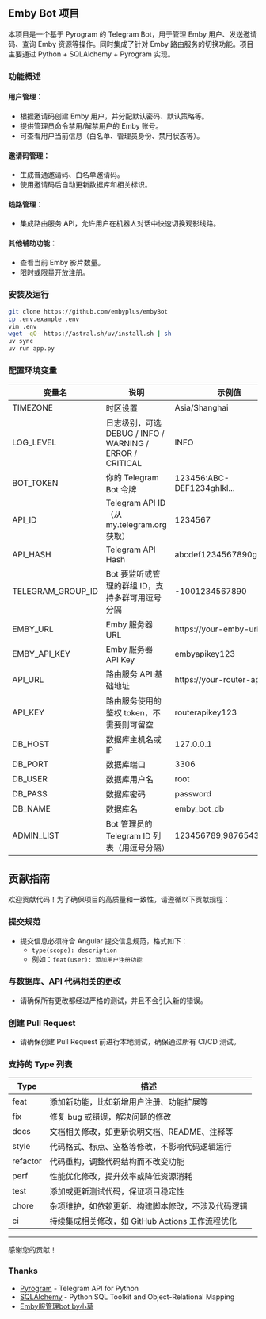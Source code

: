 ## Emby Bot 项目
本项目是一个基于 Pyrogram 的 Telegram Bot，用于管理 Emby 用户、发送邀请码、查询 Emby 资源等操作。同时集成了针对 Emby 路由服务的切换功能。项目主要通过 Python + SQLAlchemy + Pyrogram 实现。

### 功能概述
#### 用户管理：
- 根据邀请码创建 Emby 用户，并分配默认密码、默认策略等。
- 提供管理员命令禁用/解禁用户的 Emby 账号。
- 可查看用户当前信息（白名单、管理员身份、禁用状态等）。
#### 邀请码管理：
- 生成普通邀请码、白名单邀请码。
- 使用邀请码后自动更新数据库和相关标识。
#### 线路管理：
- 集成路由服务 API，允许用户在机器人对话中快速切换观影线路。
#### 其他辅助功能：
- 查看当前 Emby 影片数量。
- 限时或限量开放注册。

### 安装及运行
```bash
git clone https://github.com/embyplus/embyBot
cp .env.example .env
vim .env
wget -qO- https://astral.sh/uv/install.sh | sh
uv sync
uv run app.py
```

### 配置环境变量

| 变量名	              | 说明	                                               | 示例值                        |
|-------------------|---------------------------------------------------|----------------------------|
| TIMEZONE          | 时区设置                                              | Asia/Shanghai              |
 | LOG_LEVEL         | 日志级别，可选 DEBUG / INFO / WARNING / ERROR / CRITICAL | INFO                       |
 | BOT_TOKEN         | 你的 Telegram Bot 令牌                                | 123456:ABC-DEF1234ghIkl... |
 | API_ID            | Telegram API ID（从 my.telegram.org 获取）             | 1234567                    |
 | API_HASH          | Telegram API Hash                                 | abcdef1234567890ghijklmn   |
 | TELEGRAM_GROUP_ID | Bot 要监听或管理的群组 ID，支持多群可用逗号分隔                       | -1001234567890             |
 | EMBY_URL          | Emby 服务器 URL                                      | https://your-emby-url      |
 | EMBY_API_KEY      | Emby 服务器 API Key                                  | embyapikey123              |
 | API_URL           | 路由服务 API 基础地址                                     | https://your-router-api    |
 | API_KEY           | 路由服务使用的鉴权 token，不需要则可留空                           | routerapikey123            |
 | DB_HOST           | 数据库主机名或 IP                                        | 127.0.0.1                  |
 | DB_PORT           | 数据库端口                                             | 3306                       |
 | DB_USER           | 数据库用户名                                            | root                       |
 | DB_PASS           | 数据库密码                                             | password                   |
 | DB_NAME           | 数据库名                                              | emby_bot_db                |
 | ADMIN_LIST        | Bot 管理员的 Telegram ID 列表（用逗号分隔）                    | 123456789,987654321        |

## 贡献指南
欢迎贡献代码！为了确保项目的高质量和一致性，请遵循以下贡献规程：
### 提交规范
- 提交信息必须符合 Angular 提交信息规范，格式如下：
  - `type(scope): description`
  - 例如：`feat(user): 添加用户注册功能`
### 与数据库、API 代码相关的更改
- 请确保所有更改都经过严格的测试，并且不会引入新的错误。
### 创建 Pull Request
- 请确保创建 Pull Request 前进行本地测试，确保通过所有 CI/CD 测试。
### 支持的 Type 列表

| Type     | 描述                                                         |
|----------|-------------------------------------------------------------|
| feat     | 添加新功能，比如新增用户注册、功能扩展等                    |
| fix      | 修复 bug 或错误，解决问题的修改                           |
| docs     | 文档相关修改，如更新说明文档、README、注释等                 |
| style    | 代码格式、标点、空格等修改，不影响代码逻辑运行                |
| refactor | 代码重构，调整代码结构而不改变功能                          |
| perf     | 性能优化修改，提升效率或降低资源消耗                        |
| test     | 添加或更新测试代码，保证项目稳定性                         |
| chore    | 杂项维护，如依赖更新、构建脚本修改，不涉及代码逻辑            |
| ci       | 持续集成相关修改，如 GitHub Actions 工作流程优化              |

---
感谢您的贡献！


### Thanks
- [Pyrogram](https://docs.pyrogram.org/) - Telegram API for Python
- [SQLAlchemy](https://www.sqlalchemy.org/) - Python SQL Toolkit and Object-Relational Mapping
- [Emby服管理bot by小草](https://github.com/xiaocao666tzh/EmbyBot)